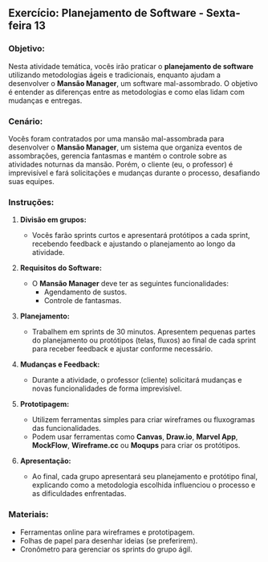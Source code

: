 ## Exercício: Planejamento de Software - Sexta-feira 13

### Objetivo:
Nesta atividade temática, vocês irão praticar o **planejamento de software** utilizando metodologias ágeis e tradicionais, enquanto ajudam a desenvolver o **Mansão Manager**, um software mal-assombrado. O objetivo é entender as diferenças entre as metodologias e como elas lidam com mudanças e entregas.

### Cenário:
Vocês foram contratados por uma mansão mal-assombrada para desenvolver o **Mansão Manager**, um sistema que organiza eventos de assombrações, gerencia fantasmas e mantém o controle sobre as atividades noturnas da mansão. Porém, o cliente (eu, o professor) é imprevisível e fará solicitações e mudanças durante o processo, desafiando suas equipes.

### Instruções:
1. **Divisão em grupos:**
   - Vocês farão sprints curtos e apresentará protótipos a cada sprint, recebendo feedback e ajustando o planejamento ao longo da atividade.

2. **Requisitos do Software:**
   - O **Mansão Manager** deve ter as seguintes funcionalidades:
     - Agendamento de sustos.
     - Controle de fantasmas.
     

3. **Planejamento:**
    - Trabalhem em sprints de 30 minutos. Apresentem pequenas partes do planejamento ou protótipos (telas, fluxos) ao final de cada sprint para receber feedback e ajustar conforme necessário.

4. **Mudanças e Feedback:**
   - Durante a atividade, o professor (cliente) solicitará mudanças e novas funcionalidades de forma imprevisível.

5. **Prototipagem:**
   - Utilizem ferramentas simples para criar wireframes ou fluxogramas das funcionalidades.
   - Podem usar ferramentas como **Canvas**, **Draw.io**, **Marvel App**, **MockFlow**, **Wireframe.cc** ou **Moqups** para criar os protótipos.

6. **Apresentação:**
   - Ao final, cada grupo apresentará seu planejamento e protótipo final, explicando como a metodologia escolhida influenciou o processo e as dificuldades enfrentadas.

### Materiais:
- Ferramentas online para wireframes e prototipagem.
- Folhas de papel para desenhar ideias (se preferirem).
- Cronômetro para gerenciar os sprints do grupo ágil.


